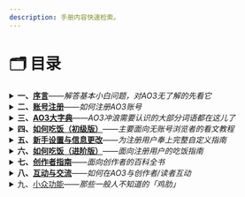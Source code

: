 ```yaml
---
description: 手册内容快速检索。
---
```


# 🗂 目录

<details>

<summary><strong>一、</strong><a href="xu-yan.md"><strong>序言</strong></a><em>——解答基本小白问题，对AO3无了解的先看它</em></summary>

1. 简单科普&问题解答
2. [可用的镜像网站](xu-yan.md#ke-yong-de-jing-xiang-wang-zhan)
3. [可用的梯子](xu-yan.md#ke-yong-de-ti-zi)

</details>

<details>

<summary><strong>二、</strong><a href="zhang-hao-zhu-ce.md"><strong>账号注册</strong></a><em>——如何注册AO3账号</em></summary>

1. [注册账号的优点](zhang-hao-zhu-ce.md#zhu-ce-zhang-hao-de-you-dian)
2. [如何获得邀请](zhang-hao-zhu-ce.md#ru-he-huo-de-yao-qing)
3. [如何创建账号](zhang-hao-zhu-ce.md#ru-he-chuang-jian-zhang-hao)
4. [可能遇到的问题](zhang-hao-zhu-ce.md#ke-neng-yu-dao-de-wen-ti)

</details>

<details>

<summary><strong>三、</strong><a href="ao3-da-zi-dian.md"><strong>AO3大字典</strong></a><em>——AO3冲浪需要认识的大部分词语都在这儿了</em></summary>

* [A](ao3-da-zi-dian.md#a)
* [B](ao3-da-zi-dian.md#b)
* [C](ao3-da-zi-dian.md#c)
* [D](ao3-da-zi-dian.md#d)
* [E](ao3-da-zi-dian.md#e)
* [F](ao3-da-zi-dian.md#f)
* [G](ao3-da-zi-dian.md#g)
* [H](ao3-da-zi-dian.md#h)
* [I](ao3-da-zi-dian.md#i)
* [J](ao3-da-zi-dian.md#j)
* [K](ao3-da-zi-dian.md#k)
* [L](ao3-da-zi-dian.md#l)
* [M](ao3-da-zi-dian.md#m)
* [N](ao3-da-zi-dian.md#n)
* [O](ao3-da-zi-dian.md#o)
* [P](ao3-da-zi-dian.md#p)
* [Q](ao3-da-zi-dian.md#q)
* [R](ao3-da-zi-dian.md#r)
* [S](ao3-da-zi-dian.md#s)
* [T](ao3-da-zi-dian.md#t)
* [U](ao3-da-zi-dian.md#u)
* [V](ao3-da-zi-dian.md#v)
* [W](ao3-da-zi-dian.md#w)
* [X](ao3-da-zi-dian.md#x)
* [Y](ao3-da-zi-dian.md#y)
* [Z](ao3-da-zi-dian.md#z)

</details>

<details>

<summary><strong>四、</strong><a href="broken-reference"><strong>如何吃饭（初级版）</strong></a><em>——主要面向无账号浏览者的看文教程</em></summary>

1. [前言](ru-he-chi-fan-chu-ji-ban/qian-yan.md)
2. [网页翻译中文](ru-he-chi-fan-chu-ji-ban/wang-ye-fan-yi-zhong-wen.md)
3. [AO3各界面信息略解](ru-he-chi-fan-chu-ji-ban/ao3-ge-jie-mian-xin-xi-lve-jie.md)
4. [AO3文库符号解释](ru-he-chi-fan-chu-ji-ban/ao3-wen-ku-fu-hao-jie-shi.md)
5. [常用Tag百科](ru-he-chi-fan-chu-ji-ban/chang-yong-tag-bai-ke.md)
6. [搜索基本法](ru-he-chi-fan-chu-ji-ban/sou-suo-ji-ben-fa-search/)
   1. [如何查找标签](ru-he-chi-fan-chu-ji-ban/sou-suo-ji-ben-fa-search/ru-he-cha-zhao-biao-qian-tags.md)
   2. [如何查找作品](ru-he-chi-fan-chu-ji-ban/sou-suo-ji-ben-fa-search/ru-he-cha-zhao-zuo-pin-works.md)
   3. [如何搜索用户](ru-he-chi-fan-chu-ji-ban/sou-suo-ji-ben-fa-search/ru-he-sou-suo-yong-hu-people.md)
   4. [编辑搜索](ru-he-chi-fan-chu-ji-ban/sou-suo-ji-ben-fa-search/bian-ji-sou-suo-edit-your-search.md)
   5. [筛选功能](ru-he-chi-fan-chu-ji-ban/sou-suo-ji-ben-fa-search/shai-xuan-gong-neng-filter.md)
   6. [如何筛选混合同人](ru-he-chi-fan-chu-ji-ban/sou-suo-ji-ben-fa-search/ru-he-shai-xuan-hun-he-tong-ren.md)
   7. [作者主页内筛选](ru-he-chi-fan-chu-ji-ban/sou-suo-ji-ben-fa-search/zuo-zhe-zhu-ye-nei-shai-xuan.md)
7. [如何点开作品](ru-he-chi-fan-chu-ji-ban/ru-he-dian-kai-zuo-pin.md)
8. [如何使用作品号（神秘数字）](ru-he-chi-fan-chu-ji-ban/ru-he-shi-yong-zuo-pin-hao-shen-mi-shu-zi.md)
9. [如何阅读作品](ru-he-chi-fan-chu-ji-ban/ru-he-yue-du-zuo-pin.md)
10. [如何下载作品](ru-he-chi-fan-chu-ji-ban/ru-he-xia-zai-zuo-pin.md)
11. [巧用他人书签](ru-he-chi-fan-chu-ji-ban/qiao-yong-ta-ren-shu-qian.md)
12. [※搜索框里的大学问](ru-he-chi-fan-chu-ji-ban/sou-suo-kuang-li-de-da-xue-wen.md)
13. [Q\&A](ru-he-chi-fan-chu-ji-ban/q-and-a.md)

</details>

<details>

<summary><strong>五、</strong><a href="broken-reference"><strong>新手设置与信息更改</strong></a><em>——为注册用户奉上完整自定义指南</em></summary>

1. [新手指导消息框](xin-shou-she-zhi-yu-xin-xi-geng-gai/xin-shou-zhi-dao-xiao-xi-kuang.md)
2. [偏好设置](xin-shou-she-zhi-yu-xin-xi-geng-gai/pian-hao-she-zhi-preferences.md)
3. [编辑个人资料](xin-shou-she-zhi-yu-xin-xi-geng-gai/bian-ji-ge-ren-zi-liao-profile.md)
4. [编辑头像](xin-shou-she-zhi-yu-xin-xi-geng-gai/bian-ji-tou-xiang-icon.md)
5. [更改用户名](xin-shou-she-zhi-yu-xin-xi-geng-gai/geng-gai-yong-hu-ming-user-name.md)
6. [更改密码](xin-shou-she-zhi-yu-xin-xi-geng-gai/geng-gai-mi-ma-password.md)
7. [更改邮箱](xin-shou-she-zhi-yu-xin-xi-geng-gai/geng-gai-you-xiang-email.md)
8. [网站快速换肤](xin-shou-she-zhi-yu-xin-xi-geng-gai/wang-zhan-kuai-su-huan-fu-site-skin.md)
9. [找回密码](xin-shou-she-zhi-yu-xin-xi-geng-gai/zhao-hui-mi-ma.md)
10. [注销账号](xin-shou-she-zhi-yu-xin-xi-geng-gai/zhu-xiao-zhang-hao.md)

</details>

<details>

<summary><strong>六、</strong><a href="broken-reference"><strong>如何吃饭（进阶版）</strong></a><em>——面向注册用户的吃饭指南</em></summary>

1. [前言](ru-he-chi-fan-jin-jie-ban/qian-yan.md)
2. [书签/收藏怎么用](ru-he-chi-fan-jin-jie-ban/shu-qian-shou-cang-bookmark.md)
3. [如何收藏标签](ru-he-chi-fan-jin-jie-ban/ru-he-shou-cang-biao-qian.md)
4. [合集是什么？怎么用？](ru-he-chi-fan-jin-jie-ban/he-ji-shi-shi-mo-zen-mo-yong.md)

</details>

<details>

<summary><strong>七、</strong><a href="broken-reference"><strong>创作者指南</strong></a><em>——面向创作者的百科全书</em></summary>

1. [作品发布礼仪](chuang-zuo-zhe-zhi-nan/zuo-pin-fa-bu-li-yi.md)
2. [发文百科](chuang-zuo-zhe-zhi-nan/fa-bu-bai-ke/)
3. [如何保存为草稿](chuang-zuo-zhe-zhi-nan/fa-bu-bai-ke/ru-he-bao-cun-wei-cao-gao.md)
4. [匿名发文](chuang-zuo-zhe-zhi-nan/fa-bu-bai-ke/ni-ming-fa-wen.md)
5. [HTML备忘录](chuang-zuo-zhe-zhi-nan/html-bei-wang-lu.md)

</details>

<details>

<summary><strong>八、</strong><a href="broken-reference"><strong>互动与交流</strong></a><em>——如何在AO3与创作者/读者互动</em></summary>

1. 点赞与评论
2. [订阅/关注功能](hu-dong-yu-jiao-liu/ding-yue-guan-zhu-gong-neng.md)
3. [屏蔽/拉黑功能](hu-dong-yu-jiao-liu/la-hei-ping-bi-gong-neng.md)

</details>

<details>

<summary>九、<a href="broken-reference">小众功能</a><em>——那些一般人不知道的「鸡肋」</em></summary>



</details>

